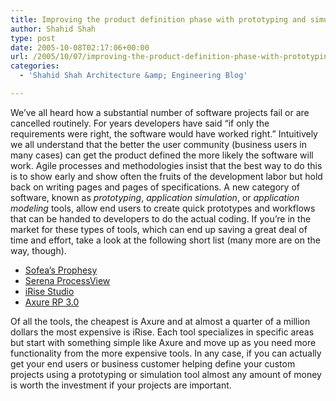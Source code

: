```yaml
---
title: Improving the product definition phase with prototyping and simulation tools
author: Shahid Shah
type: post
date: 2005-10-08T02:17:06+00:00
url: /2005/10/07/improving-the-product-definition-phase-with-prototyping-and-simulation-tools/
categories:
  - 'Shahid Shah Architecture &amp; Engineering Blog'

---
```

We&#8217;ve all heard how a substantial number of software projects fail or are cancelled routinely. For years developers have said &#8220;if only the requirements were right, the software would have worked right.&#8221; Intuitively we all understand that the better the user community (business users in many cases) can get the product defined the more likely the software will work. Agile processes and methodologies insist that the best way to do this is to show early and show often the fruits of the development labor but hold back on writing pages and pages of specifications. A new category of software, known as _prototyping_, _application simulation_, or _application modeling_ tools, allow end users to create quick prototypes and workflows that can be handed to developers to do the actual coding. If you&#8217;re in the market for these types of tools, which can end up saving a great deal of time and effort, take a look at the following short list (many more are on the way, though).

  * [Sofea&#8217;s Prophesy][1]
  * [Serena ProcessView][2]
  * [iRise Studio][3]
  * [Axure RP 3.0][4]

Of all the tools, the cheapest is Axure and at almost a quarter of a million dollars the most expensive is iRise. Each tool specializes in specific areas but start with something simple like Axure and move up as you need more functionality from the more expensive tools. In any case, if you can actually get your end users or business customer helping define your custom projects using a prototyping or simulation tool almost any amount of money is worth the investment if your projects are important.

 [1]: http://www.sofeainc.com/
 [2]: http://www.serena.com/Products/processview/home.asp
 [3]: http://www.irise.com
 [4]: http://www.axure.com/